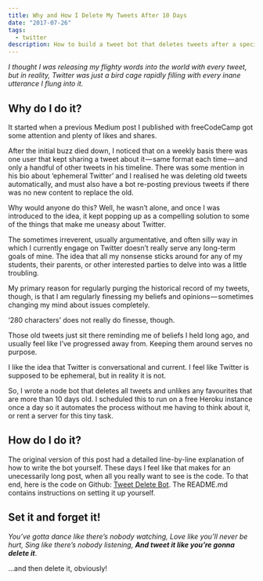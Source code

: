 ```yaml
---
title: Why and How I Delete My Tweets After 10 Days
date: "2017-07-26"
tags:
  - twitter
description: How to build a tweet bot that deletes tweets after a specified number of days.
---
```


_I thought I was releasing my flighty words into the world with every tweet, but in reality, Twitter was just a bird cage rapidly filling with every inane utterance I flung into it._

## Why do I do it?

It started when a previous Medium post I published with freeCodeCamp got some attention and plenty of likes and shares.

After the initial buzz died down, I noticed that on a weekly basis there was one user that kept sharing a tweet about it — same format each time — and only a handful of other tweets in his timeline. There was some mention in his bio about ‘ephemeral Twitter’ and I realised he was deleting old tweets automatically, and must also have a bot re-posting previous tweets if there was no new content to replace the old.

Why would anyone do this? Well, he wasn’t alone, and once I was introduced to the idea, it kept popping up as a compelling solution to some of the things that make me uneasy about Twitter.

The sometimes irreverent, usually argumentative, and often silly way in which I currently engage on Twitter doesn’t really serve any long-term goals of mine. The idea that all my nonsense sticks around for any of my students, their parents, or other interested parties to delve into was a little troubling.

My primary reason for regularly purging the historical record of my tweets, though, is that I am regularly finessing my beliefs and opinions — sometimes changing my mind about issues completely.

‘280 characters’ does not really do finesse, though.

Those old tweets just sit there reminding me of beliefs I held long ago, and usually feel like I’ve progressed away from. Keeping them around serves no purpose.

I like the idea that Twitter is conversational and current. I feel like Twitter is supposed to be ephemeral, but in reality it is not.

So, I wrote a node bot that deletes all tweets and unlikes any favourites that are more than 10 days old. I scheduled this to run on a free Heroku instance once a day so it automates the process without me having to think about it, or rent a server for this tiny task.

## How do I do it?

The original version of this post had a detailed line-by-line explanation of how to write the bot yourself. These days I feel like that makes for an unecessarily long post, when all you really want to see is the code. To that end, here is the code on Github: [Tweet Delete Bot](https://github.com/jacksonbates/tweet-delete-bot). The README.md contains instructions on setting it up yourself.

## Set it and forget it!

_You’ve gotta dance like there’s nobody watching,_
_Love like you’ll never be hurt,_
_Sing like there’s nobody listening,_
**_And tweet it like you’re gonna delete it_**.

...and then delete it, obviously!

